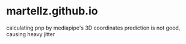 # martellz.github.io

calculating pnp by mediapipe's 3D coordinates prediction is not good, causing heavy jitter
